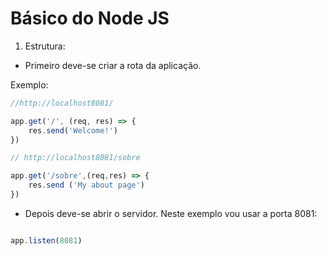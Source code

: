 # Básico do Node JS


1) Estrutura:

- Primeiro deve-se criar a rota da aplicação.

Exemplo: 

```js
//http://localhost8081/

app.get('/', (req, res) => {
    res.send('Welcome!')
})

// http://localhost8081/sobre

app.get('/sobre',(req,res) => {
    res.send ('My about page')
})

````



- Depois deve-se abrir o servidor. Neste exemplo vou usar a porta 8081:

```js

app.listen(8081)

````



